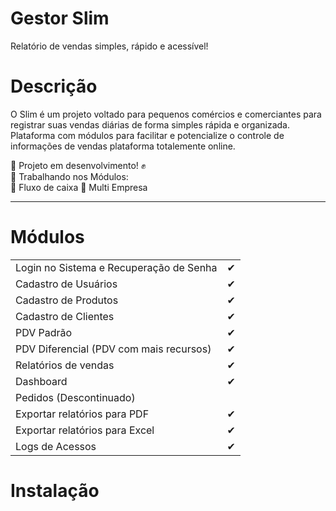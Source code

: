 # Gestor Slim
Relatório de vendas simples, rápido e acessível!

# Descrição
O Slim é um projeto voltado para pequenos comércios e comerciantes para registrar
suas vendas diárias de forma simples rápida e organizada.
Plataforma com módulos para facilitar e potencialize o controle de informações
de vendas plataforma totalemente online.

🚧 Projeto em desenvolvimento! ✊ <br>
🚧 Trabalhando nos Módulos: <br>
🚀 Fluxo de caixa
🚀 Multi Empresa
<hr>

# Módulos

|                                                            |     |
| ---------------------------------------------------------- | --- |
| Login no Sistema e Recuperação de Senha                    | ✔   |
| Cadastro de Usuários                                       | ✔   |
| Cadastro de Produtos                                       | ✔   |
| Cadastro de Clientes                                       | ✔   |
| PDV Padrão                                                 | ✔   |
| PDV Diferencial (PDV com mais recursos)                    | ✔   |
| Relatórios de vendas                                       | ✔   |
| Dashboard                                                  | ✔   |
| Pedidos (Descontinuado)                                    |     |
| Exportar relatórios para PDF                               | ✔   |
| Exportar relatórios para Excel                             | ✔   |
| Logs de Acessos                                            | ✔   |

# Instalação

